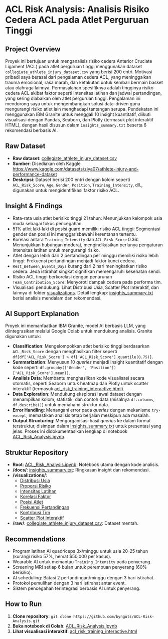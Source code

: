 # ACL Risk Analysis: Analisis Risiko Cedera ACL pada Atlet Perguruan Tinggi

## Project Overview
Proyek ini bertujuan untuk menganalisis risiko cedera Anterior Cruciate Ligament (ACL) pada atlet perguruan tinggi menggunakan dataset `collegiate_athlete_injury_dataset.csv` yang berisi 200 entri. Motivasi pribadi saya berasal dari pengalaman cedera ACL, yang meninggalkan trauma emosional, rasa marah, dan ketakutan untuk kembali bermain basket atau olahraga lainnya. Permasalahan spesifiknya adalah tingginya risiko cedera ACL akibat faktor seperti intensitas latihan dan jadwal pertandingan, yang sering diabaikan oleh atlet perguruan tinggi. Pengalaman ini mendorong saya untuk mengembangkan solusi data-driven guna mengurangi risiko atlet lain menghadapi tantangan serupa. Pendekatan ini menggunakan IBM Granite untuk menggali 10 insight kuantitatif, diikuti visualisasi dengan Pandas, Seaborn, dan Plotly (termasuk plot interaktif HTML), dengan hasil disusun dalam `insights_summary.txt` beserta 6 rekomendasi berbasis AI.

## Raw Dataset
- **Raw dataset**: [collegiate_athlete_injury_dataset.csv](raw/collegiate_athlete_injury_dataset.csv)
- **Sumber**: Disediakan oleh Kaggle https://www.kaggle.com/datasets/ziya07/athlete-injury-and-performance-dataset
- **Deskripsi**: Dataset berisi 200 entri dengan kolom seperti `ACL_Risk_Score`, `Age`, `Gender`, `Position`, `Training_Intensity`, dll., digunakan untuk mengidentifikasi faktor risiko ACL.

## Insight & Findings
- Rata-rata usia atlet berisiko tinggi 21 tahun: Menunjukkan kelompok usia muda sebagai fokus pencegahan.
- 51% atlet laki-laki di posisi guard memiliki risiko ACL tinggi: Segmentasi gender dan posisi ini menggarisbawahi kerentanan tertentu.
- Korelasi antara `Training_Intensity` dan `ACL_Risk_Score` 0.36: Menunjukkan hubungan moderat, mengindikasikan perlunya pengaturan intensitas latihan untuk mengurangi risiko.
- Atlet dengan lebih dari 2 pertandingan per minggu memiliki risiko lebih tinggi: Frekuensi pertandingan menjadi faktor kunci cedera.
- `Rest_Between_Events_Days` kurang dari 2 hari meningkatkan risiko cedera: Jeda istirahat singkat signifikan memengaruhi kesehatan sendi.
- Risiko ACL tinggi berkorelasi dengan penurunan `Team_Contribution_Score`: Menyoroti dampak cedera pada performa tim.
- Visualisasi pendukung: Lihat Distribusi Usia, Scatter Plot Interaktif, dan lainnya di folder [visualizations](visualizations).
Detail lengkap: [insights_summary.txt](docs/insights_summary.txt) berisi analisis mendalam dan rekomendasi.

## AI Support Explanation
Proyek ini memanfaatkan IBM Granite, model AI berbasis LLM, yang diintegrasikan melalui Google Colab untuk mendukung analisis. Granite digunakan untuk:

- **Classification**: Mengelompokkan atlet berisiko tinggi berdasarkan `ACL_Risk_Score` dengan menghasilkan filter seperti `df[df['ACL_Risk_Score'] > df['ACL_Risk_Score'].quantile(0.75)]`.
- **Summarization**: Menyusun 10 *queries* menjadi insight kuantitatif dengan kode seperti `df.groupby(['Gender', 'Position'])['ACL_Risk_Score'].mean()`.
- **Analisis Data**: Membantu menghasilkan kode visualisasi secara otomatis, seperti Seaborn untuk heatmap dan Plotly untuk scatter interaktif (termasuk [acl_risk_training_interactive.html](visualizations/acl_risk_training_interactive.html)).
- **Data Exploration**: Mendukung eksplorasi awal dataset dengan menampilkan kolom, statistik, dan contoh data (misalnya `df.columns`, `df.describe()`) untuk memahami struktur data.
- **Error Handling**: Menangani error pada *queries* dengan mekanisme `try-except`, memastikan analisis tetap berjalan meskipun ada masalah.
- **Output Structuring**: Mengorganisasi hasil *queries* ke dalam format terstruktur, disimpan dalam [insights_summary.txt](docs/insights_summary.txt) untuk presentasi yang jelas.
Proses ini didokumentasikan lengkap di notebook [ACL_Risk_Analysis.ipynb](ACL_Risk_Analysis.ipynb).

## Struktur Repository
- **Root**: [ACL_Risk_Analysis.ipynb](ACL_Risk_Analysis.ipynb): Notebook utama dengan kode analisis.
- **/docs/**: [insights_summary.txt](docs/insights_summary.txt): Ringkasan insight dan rekomendasi.
- **/visualizations/**:
  - [Distribusi Usia](visualizations/acl_age_distribution_enhanced.png)
  - [Proporsi Risiko](visualizations/acl_risk_proportion.png)
  - [Intensitas Latihan](visualizations/acl_risk_training.png)
  - [Korelasi Faktor](visualizations/acl_correlation_heatmap.png)
  - [Posisi Atlet](visualizations/acl_risk_position_boxplot.png)
  - [Frekuensi Pertandingan](visualizations/acl_risk_match_count.png)
  - [Kontribusi Tim](visualizations/acl_team_contribution.png)
  - [Scatter Plot Interaktif](visualizations/acl_risk_training_interactive.html)
- **/raw/**: [collegiate_athlete_injury_dataset.csv](raw/collegiate_athlete_injury_dataset.csv): Dataset mentah.

## Recommendations
- Program latihan AI quadriceps 3x/minggu untuk usia 20-25 tahun (kurangi risiko 57%, hemat $50,000 per kasus).
- Wearable AI untuk memantau `Training_Intensity` pada penyerang.
- Screening MRI setiap 6 bulan untuk perempuan penyerang (60% berisiko).
- AI scheduling: Batasi 2 pertandingan/minggu dengan 3 hari istirahat.
- Protokol pemulihan dengan 3 hari istirahat antar event.
- Sistem pencegahan terintegrasi berbasis AI untuk penyerang.

## How to Run
1. **Clone repository**: `git clone https://github.com/bynguts/ACL-Risk-Analysis.git`
2. **Buka notebook di Colab**: [ACL_Risk_Analysis.ipynb](ACL_Risk_Analysis.ipynb)
3. **Lihat visualisasi interaktif**: [acl_risk_training_interactive.html](visualizations/acl_risk_training_interactive.html)

